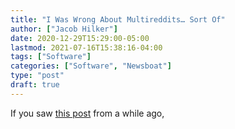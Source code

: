 ```yaml
---
title: "I Was Wrong About Multireddits… Sort Of"
author: ["Jacob Hilker"]
date: 2020-12-29T15:29:00-05:00
lastmod: 2021-07-16T15:38:16-04:00
tags: ["Software"]
categories: ["Software", "Newsboat"]
type: "post"
draft: true
---
```


If you saw [this post](/blog/2020/12/using-multireddits-with-newsboat) from a while ago,